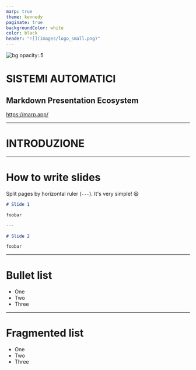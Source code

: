 ```yaml
---
marp: true
theme: kennedy
paginate: true
backgroundColor: white
color: black
header: "![](images/logo_small.png)"
---
```


<!-- _class: titlepage -->
<!-- _header: "![](images/logo_small_white.png)" -->

![bg opacity:.5](images/beckhoff.jpg)

<div class="shape"></div>

# SISTEMI AUTOMATICI

## Markdown Presentation Ecosystem

https://marp.app/

---

<!-- _class: sectionpage -->
<!-- _header: "![](images/logo_small_white.png)" -->

# INTRODUZIONE

<div class="shape"></div>


---

# How to write slides

Split pages by horizontal ruler (`---`). It's very simple! :satisfied:

```markdown
# Slide 1

foobar

---

# Slide 2

foobar
```

___


# Bullet list

- One
- Two
- Three

---

# Fragmented list

* One
* Two
* Three